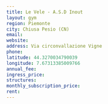 ```yaml
---
title: Le Vele - A.S.D Inout
layout: gym
region: Piemonte
city: Chiusa Pesio (CN)
email: 
website: 
address: Via circonvallazione Vigne
phone: 
latitude: 44.3270034790039
longitude: 7.67313385009766
annual_fee: 
ingress_price: 
structures: 
monthly_subscription_price: 
rent: 
---
```


